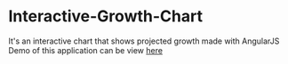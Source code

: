 # Interactive-Growth-Chart
It's an interactive chart that shows projected growth made with AngularJS<br>
Demo of this application can be view <a href="http://genycoder.github.io/Interactive-Growth-Chart/">here</a>

